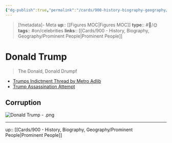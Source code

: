 ```yaml
---
{"dg-publish":true,"permalink":"/cards/900-history-biography-geography/biography/donald-trump/","title":"Donald Trump"}
---
```


> [!metadata]- Meta
> **up**:: [[Figures MOC\|Figures MOC]]
> **type**:: #📝/🌞 
> **tags**:: #on/celebrities
> **links**:: [[Cards/900 - History, Biography, Geography/Prominent People\|Prominent People]]

# Donald Trump

> The Donald, Donald Drumpf

- [Trumps Indictment Thread by Metro Adlib](https://twitter.com/metroadlib/status/1667248343255220227?s=61&t=gyRX2W0x81b80X8f34EMoQ)
- [Trump Assassination Attempt](https://x.com/goodliontv/status/1812498902387450305?s=46)

## Corruption

![Donald Trump - .png](/img/user/Extras/Attachments/Donald%20Trump%20-%20.png)

---
up:: [[Cards/900 - History, Biography, Geography/Prominent People\|Prominent People]]